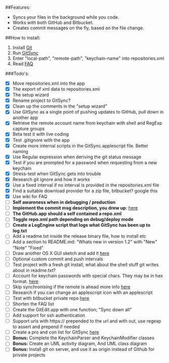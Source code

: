##Features:
- Syncs your files in the background while you code. 
- Works with both GitHub and Bitbucket. 
- Creates commit messages on the fly, based on the file change.

##How to install:
1. Install [Git](http://git-scm.com/download/mac) 
2. Run [GitSync](https://github.com/eonist/GitSync/releases/download/0.9.1/GitSync.app.zip) 
3. Enter "local-path", "remote-path", "keychain-name" into repositories.xml  
4. Read [FAQ](https://github.com/eonist/GitSync/wiki/Frequently-Asked-Questions)

###Todo's:
- [x] Move repositories.xml into the app
- [x] The export of xml data to repositories.xml
- [x] The setup wizard
- [x] Rename project to GitSync?
- [x] Clean up the comments in the "setup wizard"
- [x] Use GitSync as a single point of pushing updates to GitHub, pull down in another app
- [x] Retrieve the remote account name from keychain with shell and RegExp capture groups
- [x] Beta test it with live coding
- [x] Test .gitignore with the app
- [x] Create more internal scripts in the GitSync.applescript file. Better naming
- [x] Use Regular expression when deriving the git status message
- [x] Test if you are prompted for a password when requesting from a new keychain
- [x] Stress-test when GitSync gets into trouble
- [x] Research git ignore and how it works
- [x] Use a fixed interval if no interval is provided in the repositories.xml file
- [x] Find a suitable download provider for a zip file, bitbucket? google this
- [x] Use wiki for FAQ
- [ ] **Self awareness when in debugging / production**
- [ ] **Implement the commit msg description, you drew up:** [here](https://github.com/eonist/GitSync/issues/10)
- [ ] **The GitHub.app should a self contained a repo.xml**
- [ ] **Toggle repo.xml path depending on debug/deploy mode**
- [ ] **Create a LogEngine script that logs what GitSync has been up to log.txt**
- [ ] Add a readme.txt inside the release binary file, how to install etc
- [ ] Add a section to README.md: "Whats new in version 1.2" with "New" "Note" "Fixed" 
- [ ] Draw another OS X GUI sketch and add it [here](https://github.com/eonist/GitSync/issues/16)
- [ ] Optional custom commit and push intervals
- [ ] Test project with a fresh git install, what about the shell stuff git writes about in readme.txt?
- [ ] Account for keychain passwords with special chars. They may be in hex format. [here](https://github.com/eonist/GitSync/issues/18)
- [ ] Skip synchronising if the remote is ahead more info [here](https://github.com/eonist/GitSync/issues/17)
- [ ] Research if you can change an applescript icon with an applescript
- [ ] Test with bitbucket private repo [here](https://github.com/eonist/GitSync/issues/20)
- [ ] Shorten the FAQ list
- [ ] Create the GitEdit.app with one function; "Sync down all"
- [ ] Add support for ssh authentication
- [ ] Support urls with https:// prepended to the url and with out, use regexp to assert and prepend if needed
- [ ] Create a pro and con list for GitSync [here](https://github.com/eonist/GitSync/issues/19)
- [ ] **Bonus:** Complete the KeychainParser and KeychainModifier classes
- [ ] **Bonus:** Create an UML activity diagram, And UML class diagram
- [ ] **Bonus:** Install git on server, and use it as origin instead of Github for private projects
